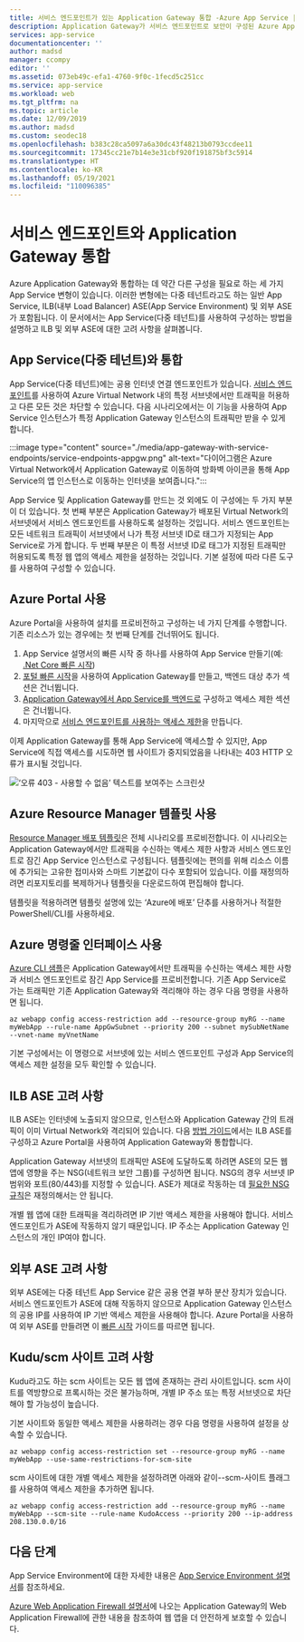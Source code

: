 ```yaml
---
title: 서비스 엔드포인트가 있는 Application Gateway 통합 -Azure App Service | Microsoft Docs
description: Application Gateway가 서비스 엔드포인트로 보안이 구성된 Azure App Service와 통합되는 방법을 설명합니다.
services: app-service
documentationcenter: ''
author: madsd
manager: ccompy
editor: ''
ms.assetid: 073eb49c-efa1-4760-9f0c-1fecd5c251cc
ms.service: app-service
ms.workload: web
ms.tgt_pltfrm: na
ms.topic: article
ms.date: 12/09/2019
ms.author: madsd
ms.custom: seodec18
ms.openlocfilehash: b383c28ca5097a6a30dc43f48213b0793ccdee11
ms.sourcegitcommit: 17345cc21e7b14e3e31cbf920f191875bf3c5914
ms.translationtype: HT
ms.contentlocale: ko-KR
ms.lasthandoff: 05/19/2021
ms.locfileid: "110096385"
---
```

# <a name="application-gateway-integration-with-service-endpoints"></a>서비스 엔드포인트와 Application Gateway 통합
Azure Application Gateway와 통합하는 데 약간 다른 구성을 필요로 하는 세 가지 App Service 변형이 있습니다. 이러한 변형에는 다중 테넌트라고도 하는 일반 App Service, ILB(내부 Load Balancer) ASE(App Service Environment) 및 외부 ASE가 포함됩니다. 이 문서에서는 App Service(다중 테넌트)를 사용하여 구성하는 방법을 설명하고 ILB 및 외부 ASE에 대한 고려 사항을 살펴봅니다.

## <a name="integration-with-app-service-multi-tenant"></a>App Service(다중 테넌트)와 통합
App Service(다중 테넌트)에는 공용 인터넷 연결 엔드포인트가 있습니다. [서비스 엔드포인트](../../virtual-network/virtual-network-service-endpoints-overview.md)를 사용하여 Azure Virtual Network 내의 특정 서브넷에서만 트래픽을 허용하고 다른 모든 것은 차단할 수 있습니다. 다음 시나리오에서는 이 기능을 사용하여 App Service 인스턴스가 특정 Application Gateway 인스턴스의 트래픽만 받을 수 있게 합니다.

:::image type="content" source="./media/app-gateway-with-service-endpoints/service-endpoints-appgw.png" alt-text="다이어그램은 Azure Virtual Network에서 Application Gateway로 이동하여 방화벽 아이콘을 통해 App Service의 앱 인스턴스로 이동하는 인터넷을 보여줍니다.":::

App Service 및 Application Gateway를 만드는 것 외에도 이 구성에는 두 가지 부분이 더 있습니다. 첫 번째 부분은 Application Gateway가 배포된 Virtual Network의 서브넷에서 서비스 엔드포인트를 사용하도록 설정하는 것입니다. 서비스 엔드포인트는 모든 네트워크 트래픽이 서브넷에서 나가 특정 서브넷 ID로 태그가 지정되는 App Service로 가게 합니다. 두 번째 부분은 이 특정 서브넷 ID로 태그가 지정된 트래픽만 허용되도록 특정 웹 앱의 액세스 제한을 설정하는 것입니다. 기본 설정에 따라 다른 도구를 사용하여 구성할 수 있습니다.

## <a name="using-azure-portal"></a>Azure Portal 사용
Azure Portal을 사용하여 설치를 프로비전하고 구성하는 네 가지 단계를 수행합니다. 기존 리소스가 있는 경우에는 첫 번째 단계를 건너뛰어도 됩니다.
1. App Service 설명서의 빠른 시작 중 하나를 사용하여 App Service 만들기(예: [.Net Core 빠른 시작](../quickstart-dotnetcore.md))
2. [포털 빠른 시작](../../application-gateway/quick-create-portal.md)을 사용하여 Application Gateway를 만들고, 백엔드 대상 추가 섹션은 건너뜁니다.
3. [Application Gateway에서 App Service를 백엔드로](../../application-gateway/configure-web-app-portal.md) 구성하고 액세스 제한 섹션은 건너뜁니다.
4. 마지막으로 [서비스 엔드포인트를 사용하는 액세스 제한](../../app-service/app-service-ip-restrictions.md#set-a-service-endpoint-based-rule)을 만듭니다.

이제 Application Gateway를 통해 App Service에 액세스할 수 있지만, App Service에 직접 액세스를 시도하면 웹 사이트가 중지되었음을 나타내는 403 HTTP 오류가 표시될 것입니다.

![‘오류 403 - 사용할 수 없음’ 텍스트를 보여주는 스크린샷](./media/app-gateway-with-service-endpoints/website-403-forbidden.png)

## <a name="using-azure-resource-manager-template"></a>Azure Resource Manager 템플릿 사용
[Resource Manager 배포 템플릿][template-app-gateway-app-service-complete]은 전체 시나리오를 프로비전합니다. 이 시나리오는 Application Gateway에서만 트래픽을 수신하는 액세스 제한 사항과 서비스 엔드포인트로 잠긴 App Service 인스턴스로 구성됩니다. 템플릿에는 편의를 위해 리소스 이름에 추가되는 고유한 접미사와 스마트 기본값이 다수 포함되어 있습니다. 이를 재정의하려면 리포지토리를 복제하거나 템플릿을 다운로드하여 편집해야 합니다.

템플릿을 적용하려면 템플릿 설명에 있는 ‘Azure에 배포’ 단추를 사용하거나 적절한 PowerShell/CLI를 사용하세요.

## <a name="using-azure-command-line-interface"></a>Azure 명령줄 인터페이스 사용
[Azure CLI 샘플](../../app-service/scripts/cli-integrate-app-service-with-application-gateway.md)은 Application Gateway에서만 트래픽을 수신하는 액세스 제한 사항과 서비스 엔드포인트로 잠긴 App Service를 프로비전합니다. 기존 App Service로 가는 트래픽만 기존 Application Gateway와 격리해야 하는 경우 다음 명령을 사용하면 됩니다.

```azurecli-interactive
az webapp config access-restriction add --resource-group myRG --name myWebApp --rule-name AppGwSubnet --priority 200 --subnet mySubNetName --vnet-name myVnetName
```

기본 구성에서는 이 명령으로 서브넷에 있는 서비스 엔드포인트 구성과 App Service의 액세스 제한 설정을 모두 확인할 수 있습니다.

## <a name="considerations-for-ilb-ase"></a>ILB ASE 고려 사항
ILB ASE는 인터넷에 노출되지 않으므로, 인스턴스와 Application Gateway 간의 트래픽이 이미 Virtual Network와 격리되어 있습니다. 다음 [방법 가이드](../environment/integrate-with-application-gateway.md)에서는 ILB ASE를 구성하고 Azure Portal을 사용하여 Application Gateway와 통합합니다.

Application Gateway 서브넷의 트래픽만 ASE에 도달하도록 하려면 ASE의 모든 웹 앱에 영향을 주는 NSG(네트워크 보안 그룹)를 구성하면 됩니다. NSG의 경우 서브넷 IP 범위와 포트(80/443)를 지정할 수 있습니다. ASE가 제대로 작동하는 데 [필요한 NSG 규칙](../environment/network-info.md#network-security-groups)은 재정의해서는 안 됩니다.

개별 웹 앱에 대한 트래픽을 격리하려면 IP 기반 액세스 제한을 사용해야 합니다. 서비스 엔드포인트가 ASE에 작동하지 않기 때문입니다. IP 주소는 Application Gateway 인스턴스의 개인 IP여야 합니다.

## <a name="considerations-for-external-ase"></a>외부 ASE 고려 사항
외부 ASE에는 다중 테넌트 App Service 같은 공용 연결 부하 분산 장치가 있습니다. 서비스 엔드포인트가 ASE에 대해 작동하지 않으므로 Application Gateway 인스턴스의 공용 IP를 사용하여 IP 기반 액세스 제한을 사용해야 합니다. Azure Portal을 사용하여 외부 ASE를 만들려면 이 [빠른 시작](../environment/create-external-ase.md) 가이드를 따르면 됩니다.

[template-app-gateway-app-service-complete]: https://github.com/Azure/azure-quickstart-templates/tree/master/quickstarts/microsoft.web/web-app-with-app-gateway-v2/ "전체 시나리오에 대한 Azure Resource Manager 템플릿"

## <a name="considerations-for-kuduscm-site"></a>Kudu/scm 사이트 고려 사항
Kudu라고도 하는 scm 사이트는 모든 웹 앱에 존재하는 관리 사이트입니다. scm 사이트를 역방향으로 프록시하는 것은 불가능하며, 개별 IP 주소 또는 특정 서브넷으로 차단해야 할 가능성이 높습니다.

기본 사이트와 동일한 액세스 제한을 사용하려는 경우 다음 명령을 사용하여 설정을 상속할 수 있습니다.

```azurecli-interactive
az webapp config access-restriction set --resource-group myRG --name myWebApp --use-same-restrictions-for-scm-site
```

scm 사이트에 대한 개별 액세스 제한을 설정하려면 아래와 같이--scm-사이트 플래그를 사용하여 액세스 제한을 추가하면 됩니다.

```azurecli-interactive
az webapp config access-restriction add --resource-group myRG --name myWebApp --scm-site --rule-name KudoAccess --priority 200 --ip-address 208.130.0.0/16
```

## <a name="next-steps"></a>다음 단계
App Service Environment에 대한 자세한 내용은 [App Service Environment 설명서](/azure/app-service/environment)를 참조하세요.

[Azure Web Application Firewall 설명서](../../web-application-firewall/ag/ag-overview.md)에 나오는 Application Gateway의 Web Application Firewall에 관한 내용을 참조하여 웹 앱을 더 안전하게 보호할 수 있습니다.
